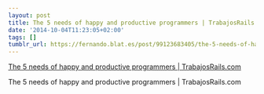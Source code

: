 ```yaml
---
layout: post
title: The 5 needs of happy and productive programmers | TrabajosRails.com
date: '2014-10-04T11:23:05+02:00'
tags: []
tumblr_url: https://fernando.blat.es/post/99123683405/the-5-needs-of-happy-and-productive-programmers
---
```

[The 5 needs of happy and productive programmers | TrabajosRails.com](http://blog.trabajosrails.com/5-needs-of-happy-and-productive-programmers/)  

The 5 needs of happy and productive programmers | TrabajosRails.com
